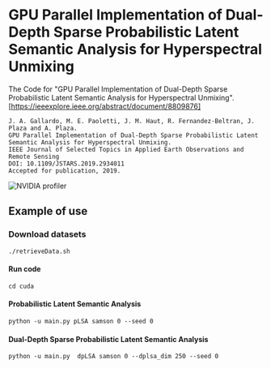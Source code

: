 # GPU Parallel Implementation of Dual-Depth Sparse Probabilistic Latent Semantic Analysis for Hyperspectral Unmixing
The Code for "GPU Parallel Implementation of Dual-Depth Sparse Probabilistic Latent Semantic Analysis for Hyperspectral Unmixing". [https://ieeexplore.ieee.org/abstract/document/8809876]
```
J. A. Gallardo, M. E. Paoletti, J. M. Haut, R. Fernandez-Beltran, J. Plaza and A. Plaza.
GPU Parallel Implementation of Dual-Depth Sparse Probabilistic Latent Semantic Analysis for Hyperspectral Unmixing. 
IEEE Journal of Selected Topics in Applied Earth Observations and Remote Sensing
DOI: 10.1109/JSTARS.2019.2934011
Accepted for publication, 2019.
```

![NVIDIA profiler](https://github.com/mhaut/gpu_plsa_unmixing_HSI/images/Pipeline.jpg "NVIDIA profiler")



## Example of use
### Download datasets

```
./retrieveData.sh
```

#### Run code
```
cd cuda
```

#### Probabilistic Latent Semantic Analysis
```
python -u main.py pLSA samson 0 --seed 0
```

#### Dual-Depth Sparse Probabilistic Latent Semantic Analysis
```
python -u main.py  dpLSA samson 0 --dplsa_dim 250 --seed 0
```
